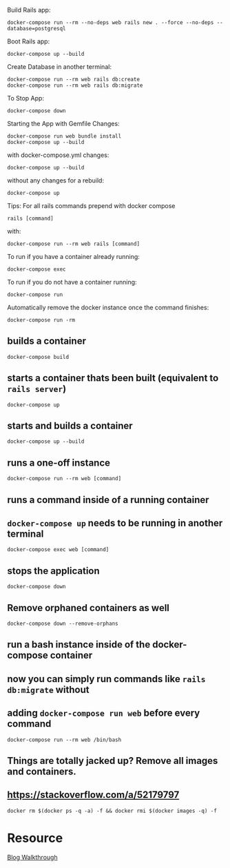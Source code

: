 Build Rails app:
```
docker-compose run --rm --no-deps web rails new . --force --no-deps --database=postgresql
```

Boot Rails app:
```
docker-compose up --build
```

Create Database in another terminal:
```
docker-compose run --rm web rails db:create
docker-compose run --rm web rails db:migrate
```

To Stop App:
```
docker-compose down
```

Starting the App 
with Gemfile Changes:
```
docker-compose run web bundle install
docker-compose up --build
```

with docker-compose.yml changes:
```
docker-compose up --build
```

without any changes for a rebuild:
```
docker-compose up
```

Tips:
For all rails commands prepend with docker compose
```
rails [command]
```
with:
```
docker-compose run --rm web rails [command]
```

To run if you have a container already running:
```
docker-compose exec
```

To run if you do not have a container running:
```
docker-compose run
```

Automatically remove the docker instance once the command finishes:
```
docker-compose run -rm
```

## builds a container
```
docker-compose build
```

## starts a container thats been built (equivalent to `rails server`)
```
docker-compose up
```

## starts and builds a container
```
docker-compose up --build
```

## runs a one-off instance
```
docker-compose run --rm web [command]
```

## runs a command inside of a running container
## `docker-compose up` needs to be running in another terminal
```
docker-compose exec web [command]
```

## stops the application
```
docker-compose down
```

## Remove orphaned containers as well
```
docker-compose down --remove-orphans
```

## run a bash instance inside of the docker-compose container
## now you can simply run commands like `rails db:migrate` without
## adding `docker-compose run web` before every command
```
docker-compose run --rm web /bin/bash
```

## Things are totally jacked up? Remove all images and containers.
## https://stackoverflow.com/a/52179797
```
docker rm $(docker ps -q -a) -f && docker rmi $(docker images -q) -f
```

# Resource
[Blog Walkthrough](https://blog.konnor.site/rails/getting-started-with-rails-6/)